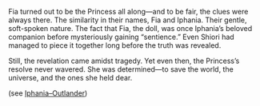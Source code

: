 <!-- title: Ihpania and Fia -->

Fia turned out to be the Princess all along—and to be fair, the clues were always there. The similarity in their names, Fia and Iphania. Their gentle, soft-spoken nature. The fact that Fia, the doll, was once Iphania’s beloved companion before mysteriously gaining “sentience.” Even Shiori had managed to piece it together long before the truth was revealed.

Still, the revelation came amidst tragedy. Yet even then, the Princess’s resolve never wavered. She was determined—to save the world, the universe, and the ones she held dear.

(see [Iphania–Outlander](#edge:iphania-outlander))
